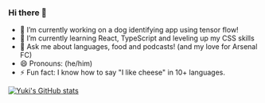 ### Hi there 👋

<!--

-->

- 🔭 I’m currently working on a dog identifying app using tensor flow!
- 🌱 I’m currently learning React, TypeScript and leveling up my CSS skills
- 💬 Ask me about languages, food and podcasts! (and my love for Arsenal FC)
- 😄 Pronouns: (he/him)
- ⚡ Fun fact: I know how to say "I like cheese" in 10+ languages.

[![Yuki's GitHub stats](https://github-readme-stats.vercel.app/api?username=yuki-fujiwara-s)](https://github.com/yuki-fujiwara-s/github-readme-stats)


